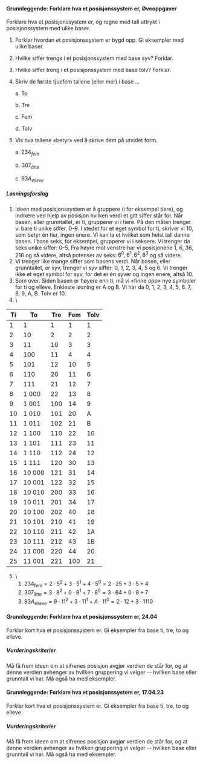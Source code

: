 #### Grunnleggende: Forklare hva et posisjonssystem er,  Øveoppgaver

Forklare hva et posisjonssystem er, og regne med tall uttrykt i
posisjonssystem med ulike baser.

1. Forklar hvordan et posisjonssystem er bygd opp. Gi eksempler med
   ulike baser.

2. Hvilke siffer trengs i et posisjonssystem med base syv? Forklar.

3. Hvilke siffer treng i et posisjonssystem med base tolv? Forklar.

4. Skriv de første tjuefem tallene (eller mer) i base ...

   a. To

   b. Tre

   c. Fem

   d. Tolv

5. Vis hva tallene «betyr» ved å skrive dem på utvidet form.

   a. $234_{fem}$

   b. $307_{åtte}$

   c. $93A_{elleve}$

##### Løsningsforslag

1. Ideen med posisjonssystem er å gruppere (i for eksempel tiere), og indikere ved hjelp av posisjon hvilken verdi et gitt siffer står for. Når basen, eller grunntallet, er ti, grupperer vi i tiere. På den måten trenger vi bare ti unike siffer, 0–9. I stedet for et eget symbol for ti, skriver vi 10, som betyr én tier, ingen enere. Vi kan la et hvilket som helst tall danne basen. I base seks, for eksempel, grupperer vi i seksere. Vi trenger da seks unike siffer: 0–5. Fra høyre mot venstre har vi posisjonene 1, 6, 36, 216 og så videre, altså potenser av seks: $6^0,6^1,6^2,6^3$ og så videre.
2. Vi trenger like mange siffer som basens verdi. Når basen, eller grunntallet, er syv, trenger vi syv siffer: 0, 1, 2, 3, 4, 5 og 6. Vi trenger ikke et eget symbol for syv, for det er én syver og ingen enere, altså 10.
3. Som over. Siden basen er høyere enn ti, må vi «finne opp» nye symboler for ti og elleve. Enkleste løsning er A og B. Vi har da 0, 1, 2, 3, 4, 5, 6. 7, 8, 9, A, B. Tolv er 10.
4. \

| Ti  | To     | Tre | Fem | Tolv |
| --- | ------ | --- | --- | ---- |
| 1   | 1      | 1   | 1   | 1    |
| 2   | 10     | 2   | 2   | 2    |
| 3   | 11     | 10  | 3   | 3    |
| 4   | 100    | 11  | 4   | 4    |
| 5   | 101    | 12  | 10  | 5    |
| 6   | 110    | 20  | 11  | 6    |
| 7   | 111    | 21  | 12  | 7    |
| 8   | 1 000  | 22  | 13  | 8    |
| 9   | 1 001  | 100 | 14  | 9    |
| 10  | 1 010  | 101 | 20  | A    |
| 11  | 1 011  | 102 | 21  | B    |
| 12  | 1 100  | 110 | 22  | 10   |
| 13  | 1 101  | 111 | 23  | 11   |
| 14  | 1 110  | 112 | 24  | 12   |
| 15  | 1 111  | 120 | 30  | 13   |
| 16  | 10 000 | 121 | 31  | 14   |
| 17  | 10 001 | 122 | 32  | 15   |
| 18  | 10 010 | 200 | 33  | 16   |
| 19  | 10 011 | 201 | 34  | 17   |
| 20  | 10 100 | 202 | 40  | 18   |
| 21  | 10 101 | 210 | 41  | 19   |
| 22  | 10 110 | 211 | 42  | 1A   |
| 23  | 10 111 | 212 | 43  | 1B   |
| 24  | 11 000 | 220 | 44  | 20   |
| 25  | 11 001 | 221 | 100 | 21   |

5. \
   1. $234_{\text{fem}}=2⋅5^2+3⋅5^1+4⋅5^0=2⋅25+3⋅5+4$
   2. $307_{\text{åtte}}=3⋅8^2+0⋅8^1+7⋅8^0=3⋅64+0⋅8+7$
   3. $93A_{\text{elleve}}=9⋅11^2+3⋅11^1+A⋅11^0=2⋅12 +3⋅11 10$

#### Grunnleggende: Forklare hva et posisjonssystem er,  24.04

Forklar kort hva et posisjonssystem er. Gi eksempler fra base ti, tre, to og elleve.

##### Vurderingskriterier

Må få frem ideen om at sifrenes posisjon avgjør verdien de står for, og at denne verdien avhenger av hvilken gruppering vi velger -- hvilken base eller grunntall vi har. Må også ha med eksempler.

#### Grunnleggende: Forklare hva et posisjonssystem er,  17.04.23

Forklar kort hva et posisjonssystem er. Gi eksempler fra base ti, tre, to og elleve.

##### Vurderingskriterier

Må få frem ideen om at sifrenes posisjon avgjør verdien de står for, og at denne verdien avhenger av hvilken gruppering vi velger -- hvilken base eller grunntall vi har. Må også ha med eksempler.

